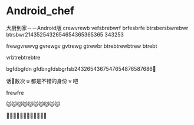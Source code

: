 # Android_chef
大厨到家－－Android版
crewvrewb
vefsbrebwrf
brfesbrfe
btrsbersbwrebwr
btrsbwr2143525432654654365365365
343253

frewgvrewvg
gvrewgv
gvtrewg
gtrewbr
btrebtrewbtrew
btrebt


vrbtrebtrebtre

bgfdbgfdn gfdbngfdsbgrfsb2432654367547654876587686🐶

话🌹数次 u 都是不错的身份 v 吧

frewfre

🐱🐱🐱🐱🐱🐱🐱🐱🐱🐱

🐯🐯🐯🐯🐯🐯🐯🐯🐯🐯🐯🐯

